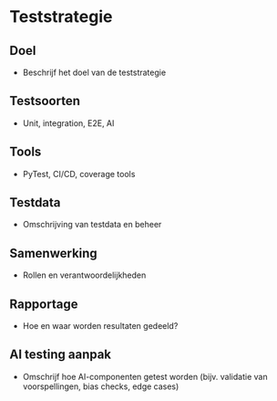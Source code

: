 # Teststrategie

## Doel
- Beschrijf het doel van de teststrategie

## Testsoorten
- Unit, integration, E2E, AI

## Tools
- PyTest, CI/CD, coverage tools

## Testdata
- Omschrijving van testdata en beheer

## Samenwerking
- Rollen en verantwoordelijkheden

## Rapportage
- Hoe en waar worden resultaten gedeeld?

## AI testing aanpak
- Omschrijf hoe AI-componenten getest worden (bijv. validatie van voorspellingen, bias checks, edge cases)